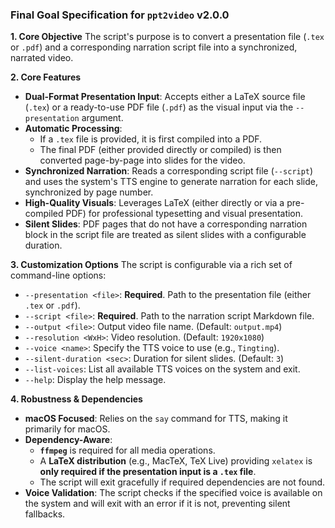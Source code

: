 ### **Final Goal Specification for `ppt2video` v2.0.0**

**1. Core Objective**
The script's purpose is to convert a presentation file (`.tex` or `.pdf`) and a corresponding narration script file into a synchronized, narrated video.

**2. Core Features**
*   **Dual-Format Presentation Input**: Accepts either a LaTeX source file (`.tex`) or a ready-to-use PDF file (`.pdf`) as the visual input via the `--presentation` argument.
*   **Automatic Processing**: 
    *   If a `.tex` file is provided, it is first compiled into a PDF.
    *   The final PDF (either provided directly or compiled) is then converted page-by-page into slides for the video.
*   **Synchronized Narration**: Reads a corresponding script file (`--script`) and uses the system's TTS engine to generate narration for each slide, synchronized by page number.
*   **High-Quality Visuals**: Leverages LaTeX (either directly or via a pre-compiled PDF) for professional typesetting and visual presentation.
*   **Silent Slides**: PDF pages that do not have a corresponding narration block in the script file are treated as silent slides with a configurable duration.

**3. Customization Options**
The script is configurable via a rich set of command-line options:
*   `--presentation <file>`: **Required**. Path to the presentation file (either `.tex` or `.pdf`).
*   `--script <file>`: **Required**. Path to the narration script Markdown file.
*   `--output <file>`: Output video file name. (Default: `output.mp4`)
*   `--resolution <WxH>`: Video resolution. (Default: `1920x1080`)
*   `--voice <name>`: Specify the TTS voice to use (e.g., `Tingting`).
*   `--silent-duration <sec>`: Duration for silent slides. (Default: `3`)
*   `--list-voices`: List all available TTS voices on the system and exit.
*   `--help`: Display the help message.

**4. Robustness & Dependencies**
*   **macOS Focused**: Relies on the `say` command for TTS, making it primarily for macOS.
*   **Dependency-Aware**: 
    *   **`ffmpeg`** is required for all media operations.
    *   A **LaTeX distribution** (e.g., MacTeX, TeX Live) providing `xelatex` is **only required if the presentation input is a `.tex` file**.
    *   The script will exit gracefully if required dependencies are not found.
*   **Voice Validation**: The script checks if the specified voice is available on the system and will exit with an error if it is not, preventing silent fallbacks.